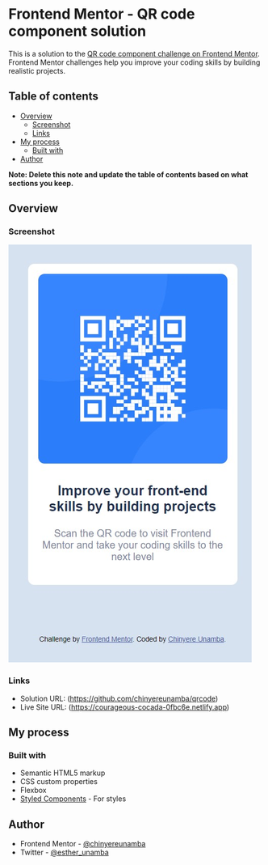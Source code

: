 # Frontend Mentor - QR code component solution

This is a solution to the [QR code component challenge on Frontend Mentor](https://www.frontendmentor.io/challenges/qr-code-component-iux_sIO_H). Frontend Mentor challenges help you improve your coding skills by building realistic projects. 

## Table of contents

- [Overview](#overview)
  - [Screenshot](#screenshot)
  - [Links](#links)
- [My process](#my-process)
  - [Built with](#built-with)
- [Author](#author)

**Note: Delete this note and update the table of contents based on what sections you keep.**

## Overview

### Screenshot

![QR Code Component](Screenshot.jpg)

### Links

- Solution URL: (https://github.com/chinyereunamba/qrcode)
- Live Site URL: (https://courageous-cocada-0fbc6e.netlify.app)

## My process

### Built with

- Semantic HTML5 markup
- CSS custom properties
- Flexbox
- [Styled Components](https://styled-components.com/) - For styles

## Author

- Frontend Mentor - [@chinyereunamba](https://www.frontendmentor.io/profile/chinyereunamba)
- Twitter - [@esther_unamba](https://www.twitter.com/esther_unamba)

